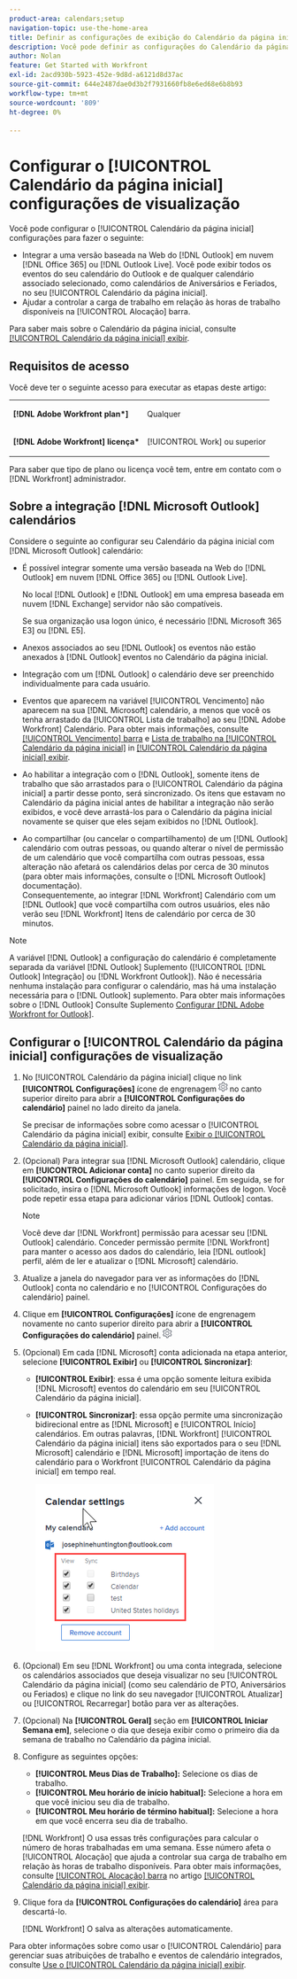 ```yaml
---
product-area: calendars;setup
navigation-topic: use-the-home-area
title: Definir as configurações de exibição do Calendário da página inicial
description: Você pode definir as configurações do Calendário da página inicial para integrar-se a uma versão do Outlook baseada na Web e ajudá-lo a controlar sua carga de trabalho em relação às horas de trabalho disponíveis.
author: Nolan
feature: Get Started with Workfront
exl-id: 2acd930b-5923-452e-9d8d-a6121d8d37ac
source-git-commit: 644e2487dae0d3b2f7931660fb8e6ed68e6b8b93
workflow-type: tm+mt
source-wordcount: '809'
ht-degree: 0%

---
```


# Configurar o [!UICONTROL Calendário da página inicial] configurações de visualização

Você pode configurar o [!UICONTROL Calendário da página inicial] configurações para fazer o seguinte:

* Integrar a uma versão baseada na Web do [!DNL Outlook] em nuvem [!DNL Office 365] ou [!DNL Outlook Live]. Você pode exibir todos os eventos do seu calendário do Outlook e de qualquer calendário associado selecionado, como calendários de Aniversários e Feriados, no seu [!UICONTROL Calendário da página inicial].
* Ajudar a controlar a carga de trabalho em relação às horas de trabalho disponíveis na [!UICONTROL Alocação] barra.

Para saber mais sobre o Calendário da página inicial, consulte [[!UICONTROL Calendário da página inicial] exibir](../../../workfront-basics/using-home/using-the-home-area/home-calendar-view.md).

## Requisitos de acesso

Você deve ter o seguinte acesso para executar as etapas deste artigo:

<table style="table-layout:auto"> 
 <col> 
 </col> 
 <col> 
 </col> 
 <tbody> 
  <tr> 
   <td role="rowheader"><strong>[!DNL Adobe Workfront plan*]</strong></td> 
   <td> <p>Qualquer</p> </td> 
  </tr> 
  <tr> 
   <td role="rowheader"><strong>[!DNL Adobe Workfront] licença*</strong></td> 
   <td> <p>[!UICONTROL Work] ou superior</p> </td> 
  </tr> 
 </tbody> 
</table>

Para saber que tipo de plano ou licença você tem, entre em contato com o [!DNL Workfront] administrador.

## Sobre a integração [!DNL Microsoft Outlook] calendários

Considere o seguinte ao configurar seu Calendário da página inicial com [!DNL Microsoft Outlook] calendário:

* É possível integrar somente uma versão baseada na Web do [!DNL Outlook] em nuvem [!DNL Office 365] ou [!DNL Outlook Live].

  No local [!DNL Outlook] e [!DNL Outlook] em uma empresa baseada em nuvem [!DNL Exchange] servidor não são compatíveis.

  Se sua organização usa logon único, é necessário [!DNL Microsoft 365 E3] ou [!DNL E5].

* Anexos associados ao seu [!DNL Outlook] os eventos não estão anexados à [!DNL Outlook] eventos no Calendário da página inicial.
* Integração com um [!DNL Outlook] o calendário deve ser preenchido individualmente para cada usuário.
* Eventos que aparecem na variável [!UICONTROL Vencimento] não aparecem na sua [!DNL Microsoft] calendário, a menos que você os tenha arrastado da [!UICONTROL Lista de trabalho] ao seu [!DNL Adobe Workfront] Calendário. Para obter mais informações, consulte [[!UICONTROL Vencimento] barra](../../../workfront-basics/using-home/using-the-home-area/home-calendar-view.md#viewing-the-due-bar) e [Lista de trabalho na [!UICONTROL Calendário da página inicial]](../../../workfront-basics/using-home/using-the-home-area/home-calendar-view.md#using-the-left-panel-of-the-home-view) in [[!UICONTROL Calendário da página inicial] exibir](../../../workfront-basics/using-home/using-the-home-area/home-calendar-view.md).

* Ao habilitar a integração com o [!DNL Outlook], somente itens de trabalho que são arrastados para o [!UICONTROL Calendário da página inicial] a partir desse ponto, será sincronizado. Os itens que estavam no Calendário da página inicial antes de habilitar a integração não serão exibidos, e você deve arrastá-los para o Calendário da página inicial novamente se quiser que eles sejam exibidos no [!DNL Outlook].
* Ao compartilhar (ou cancelar o compartilhamento) de um [!DNL Outlook] calendário com outras pessoas, ou quando alterar o nível de permissão de um calendário que você compartilha com outras pessoas, essa alteração não afetará os calendários delas por cerca de 30 minutos (para obter mais informações, consulte o [!DNL Microsoft Outlook] documentação).\
   Consequentemente, ao integrar [!DNL Workfront] Calendário com um [!DNL Outlook] que você compartilha com outros usuários, eles não verão seu [!DNL Workfront] Itens de calendário por cerca de 30 minutos.

>[!NOTE]
>
>A variável [!DNL Outlook] a configuração do calendário é completamente separada da variável [!DNL Outlook] Suplemento ([!UICONTROL [!DNL Outlook] Integração] ou [!DNL Workfront Outlook]). Não é necessária nenhuma instalação para configurar o calendário, mas há uma instalação necessária para o [!DNL Outlook] suplemento. Para obter mais informações sobre o [!DNL Outlook] Consulte Suplemento [Configurar [!DNL Adobe Workfront for Outlook]](../../../workfront-integrations-and-apps/using-workfront-with-outlook/set-up-workfront-for-outlook.md).

## Configurar o [!UICONTROL Calendário da página inicial] configurações de visualização

1. No [!UICONTROL Calendário da página inicial] clique no link **[!UICONTROL Configurações]** ícone de engrenagem ![Calendar_Settings_gear_icon.png](assets/calendar-settings-gear-icon.png) no canto superior direito para abrir a **[!UICONTROL Configurações do calendário]** painel no lado direito da janela.

   Se precisar de informações sobre como acessar o [!UICONTROL Calendário da página inicial] exibir, consulte [Exibir o [!UICONTROL Calendário da página inicial]](../../../workfront-basics/using-home/using-the-home-area/view-home-calendar.md).

1. (Opcional) Para integrar sua [!DNL Microsoft Outlook] calendário, clique em **[!UICONTROL Adicionar conta]** no canto superior direito da **[!UICONTROL Configurações do calendário]** painel. Em seguida, se for solicitado, insira o [!DNL Microsoft Outlook] informações de logon. Você pode repetir essa etapa para adicionar vários [!DNL Outlook] contas.

   >[!NOTE]
   >
   >Você deve dar [!DNL Workfront] permissão para acessar seu [!DNL Outlook] calendário. Conceder permissão permite [!DNL Workfront] para manter o acesso aos dados do calendário, leia [!DNL outlook] perfil, além de ler e atualizar o [!DNL Microsoft] calendário.

1. Atualize a janela do navegador para ver as informações do [!DNL Outlook] conta no calendário e no [!UICONTROL Configurações do calendário] painel.
1. Clique em **[!UICONTROL Configurações]** ícone de engrenagem novamente no canto superior direito para abrir a **[!UICONTROL Configurações do calendário]** painel. ![Calendar_Settings_gear_icon.png](assets/calendar-settings-gear-icon.png)

1. (Opcional) Em cada [!DNL Microsoft] conta adicionada na etapa anterior, selecione **[!UICONTROL Exibir]** ou **[!UICONTROL Sincronizar]**:

   * **[!UICONTROL Exibir]**: essa é uma opção somente leitura exibida [!DNL Microsoft] eventos do calendário em seu [!UICONTROL Calendário da página inicial].
   * **[!UICONTROL Sincronizar]**: essa opção permite uma sincronização bidirecional entre as [!DNL Microsoft] e [!UICONTROL Início] calendários. Em outras palavras, [!DNL Workfront] [!UICONTROL Calendário da página inicial] itens são exportados para o seu [!DNL Microsoft] calendário e [!DNL Microsoft] importação de itens do calendário para o Workfront [!UICONTROL Calendário da página inicial] em tempo real.

     ![](assets/view-sync-checkboxes-qs.png)

1. (Opcional) Em seu [!DNL Workfront] ou uma conta integrada, selecione os calendários associados que deseja visualizar no seu [!UICONTROL Calendário da página inicial] (como seu calendário de PTO, Aniversários ou Feriados) e clique no link do seu navegador [!UICONTROL Atualizar] ou [!UICONTROL Recarregar] botão para ver as alterações.

1. (Opcional) Na **[!UICONTROL Geral]** seção em **[!UICONTROL Iniciar Semana em]**, selecione o dia que deseja exibir como o primeiro dia da semana de trabalho no Calendário da página inicial.

1. Configure as seguintes opções:

   * **[!UICONTROL Meus Dias de Trabalho]:** Selecione os dias de trabalho.
   * **[!UICONTROL Meu horário de início habitual]:** Selecione a hora em que você iniciou seu dia de trabalho.
   * **[!UICONTROL Meu horário de término habitual]:** Selecione a hora em que você encerra seu dia de trabalho.

   [!DNL Workfront] O usa essas três configurações para calcular o número de horas trabalhadas em uma semana. Esse número afeta o [!UICONTROL Alocação] que ajuda a controlar sua carga de trabalho em relação às horas de trabalho disponíveis. Para obter mais informações, consulte [[!UICONTROL Alocação] barra](../../../workfront-basics/using-home/using-the-home-area/home-calendar-view.md#understanding-the-allocation-of-time) no artigo [[!UICONTROL Calendário da página inicial] exibir](../../../workfront-basics/using-home/using-the-home-area/home-calendar-view.md).

1. Clique fora da **[!UICONTROL Configurações do calendário]** área para descartá-lo.

   [!DNL Workfront] O salva as alterações automaticamente.

Para obter informações sobre como usar o [!UICONTROL Calendário] para gerenciar suas atribuições de trabalho e eventos de calendário integrados, consulte [Use o [!UICONTROL Calendário da página inicial] exibir](../../../workfront-basics/using-home/using-the-home-area/use-home-calendar-view.md).

<!--
<MadCap:conditionalText data-mc-conditions="QuicksilverOrClassic.Draft mode">
(NOTE: from Courtney: [step #] Type your weekly work hours under How many hours a week do you work?This number affects the Allocation bar, which helps you track your workload against your available work hours. For more information, see "Allocation Bar" in the article "Understanding the Home Calendar View.")
</MadCap:conditionalText>
-->
